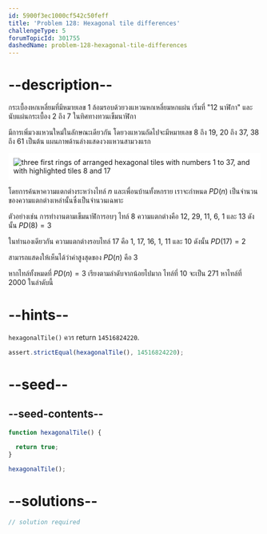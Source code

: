 ```yaml
---
id: 5900f3ec1000cf542c50feff
title: 'Problem 128: Hexagonal tile differences'
challengeType: 5
forumTopicId: 301755
dashedName: problem-128-hexagonal-tile-differences
---
```


# --description--

กระเบื้องหกเหลี่ยมที่มีหมายเลข 1 ล้อมรอบด้วยวงแหวนหกเหลี่ยมหกแผ่น เริ่มที่ "12 นาฬิกา" และนับแผ่นกระเบื้อง 2 ถึง 7 ในทิศทางทวนเข็มนาฬิกา

มีการเพิ่มวงแหวนใหม่ในลักษณะเดียวกัน โดยวงแหวนถัดไปจะมีหมายเลข 8 ถึง 19, 20 ถึง 37, 38 ถึง 61 เป็นต้น แผนภาพด้านล่างแสดงวงแหวนสามวงแรก

<img class="img-responsive center-block" alt="three first rings of arranged hexagonal tiles with numbers 1 to 37, and with highlighted tiles 8 and 17" src="https://cdn.freecodecamp.org/curriculum/project-euler/hexagonal-tile-differences.png" style="background-color: white; padding: 10px;">

โดยการค้นหาความแตกต่างระหว่างไทล์ $n$ และเพื่อนบ้านทั้งหกราย เราจะกำหนด $PD(n)$ เป็นจำนวนของความแตกต่างเหล่านั้นซึ่งเป็นจำนวนเฉพาะ

ตัวอย่างเช่น การทำงานตามเข็มนาฬิการอบๆ ไทล์ 8 ความแตกต่างคือ 12, 29, 11, 6, 1 และ 13 ดังนั้น $PD(8) = 3$

ในทำนองเดียวกัน ความแตกต่างรอบไทล์ 17 คือ 1, 17, 16, 1, 11 และ 10 ดังนั้น $PD(17) = 2$

สามารถแสดงให้เห็นได้ว่าค่าสูงสุดของ $PD(n)$ คือ $3$

หากไทล์ทั้งหมดที่ $PD(n) = 3$ เรียงตามลำดับจากน้อยไปมาก ไทล์ที่ 10 จะเป็น 271
หาไทล์ที่ 2000 ในลำดับนี้

# --hints--

`hexagonalTile()` ควร return `14516824220`.

```js
assert.strictEqual(hexagonalTile(), 14516824220);
```

# --seed--

## --seed-contents--

```js
function hexagonalTile() {

  return true;
}

hexagonalTile();
```

# --solutions--

```js
// solution required
```
